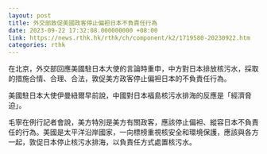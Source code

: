 ```yaml
---
layout: post
title: 外交部敦促美國政客停止偏袒日本不負責任行為
date: 2023-09-22 17:32:08.000000000 +08:00
link: https://news.rthk.hk/rthk/ch/component/k2/1719580-20230922.htm
categories: rthk
---
```


在北京，外交部回應美國駐日本大使的言論時重申，中方對日本排放核污水，採取的措施合情、合理、合法，敦促美方政客停止偏袒日本的不負責任行為。

美國駐日本大使伊曼紐爾早前說，中國對日本福島核污水排海的反應是「經濟脅迫」。

毛寧在例行記者會說，美方特別是美方有關政客，應該停止偏袒、縱容日本不負責任的行為。美國是太平洋沿岸國家，一向標榜重視核安全和環境保護，應該與各方一起，敦促日本停止核污水排海，以負責任方式處置核污水。
